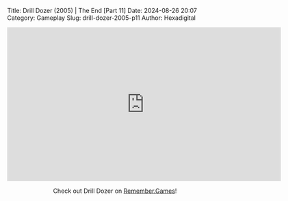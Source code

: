Title: Drill Dozer (2005) | The End [Part 11]
Date: 2024-08-26 20:07
Category: Gameplay
Slug: drill-dozer-2005-p11
Author: Hexadigital

<center><iframe src="https://www.youtube.com/embed/znGUpBAnsjw?feature=oembed" allow="accelerometer; autoplay; encrypted-media; gyroscope; picture-in-picture" width="640" height="360" frameborder="0"></iframe>

Check out Drill Dozer on [Remember.Games](https://remember.games/game/7803/drill-dozer/)!</center>